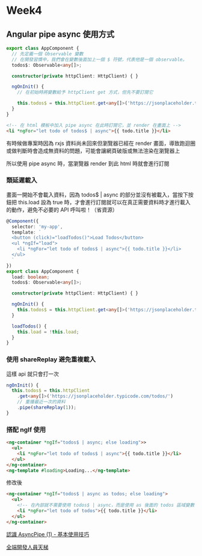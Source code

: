 # Week4

## Angular pipe async 使用方式

```ts
export class AppComponent {
  // 先定義一個 Observable 變數
  // 在開發習慣中，我們會在變數後面加上一個 $ 符號，代表他是一個 observable。
  todos$: Observable<any[]>;

  constructor(private httpClient: HttpClient) { }

  ngOnInit() {
    // 在初始時將變數給予 httpClient get 方式，但先不要訂閱它

    this.todos$ = this.httpClient.get<any[]>('https://jsonplaceholder.typicode.com/todos/');
  }
}
```


```html
<!-- 在 html 模板中加入 pipe async 在此時訂閱它，並 render 在畫面上 -->
<li *ngFor="let todo of todos$ | async">{{ todo.title }}</li>
```

有時候做專案時因為 rxjs 資料尚未回來但瀏覽器已經在 render 畫面，導致跑迴圈或做判斷時會造成無資料的問題，可能會讓網頁破版或無法渲染在瀏覽器上

所以使用 pipe async 時，當瀏覽器 render 到此 html 時就會進行訂閱

### 類延遲載入


畫面一開始不會載入資料，因為 todos$ | async 的部分並沒有被載入，當按下按鈕把 this.load 設為 true 時，才會進行訂閱就可以在真正需要資料時才進行載入的動作，避免不必要的 API 呼叫啦！（省資源）
```ts
@Component({
  selector: 'my-app',
  template: `
  <button (click)="loadTodos()">Load Todos</button>
  <ul *ngIf="load">
    <li *ngFor="let todo of todos$ | async">{{ todo.title }}</li>
  </ul>
  `
})
export class AppComponent {
  load: boolean;
  todos$: Observable<any[]>;

  constructor(private httpClient: HttpClient) { }

  ngOnInit() {
    this.todos$ = this.httpClient.get<any[]>('https://jsonplaceholder.typicode.com/todos/');
  }

  loadTodos() {
    this.load = !this.load;
  }
}
```

### 使用 shareReplay 避免重複載入

這樣 api 就只會打一次

```ts
ngOnInit() {
  this.todos$ = this.httpClient
    .get<any[]>('https://jsonplaceholder.typicode.com/todos/')
    // 重播最近一次的資料
    .pipe(shareReplay(1));
}
```

### 搭配 ngIf 使用

```html
<ng-container *ngIf="todos$ | async; else loading">>
  <ul>
    <li *ngFor="let todo of todos$ | async">{{ todo.title }}</li>
  </ul>
</ng-container>
<ng-template #loading>Loading...</ng-template>
```

修改後
```html
<ng-container *ngIf="todos$ | async as todos; else loading">
  <ul>
    <!-- 在內部就不需要使用 todos$ | async，而是使用 as 後面的 todos 區域變數 -->
    <li *ngFor="let todo of todos">{{ todo.title }}</li>
  </ul>
</ng-container>
```

[認識 AsyncPipe (1) - 基本使用技巧](https://fullstackladder.dev/blog/2018/11/11/mastering-angular-27-async-pipe/)

[全端開發人員天梯](https://fullstackladder.dev/blog/)
